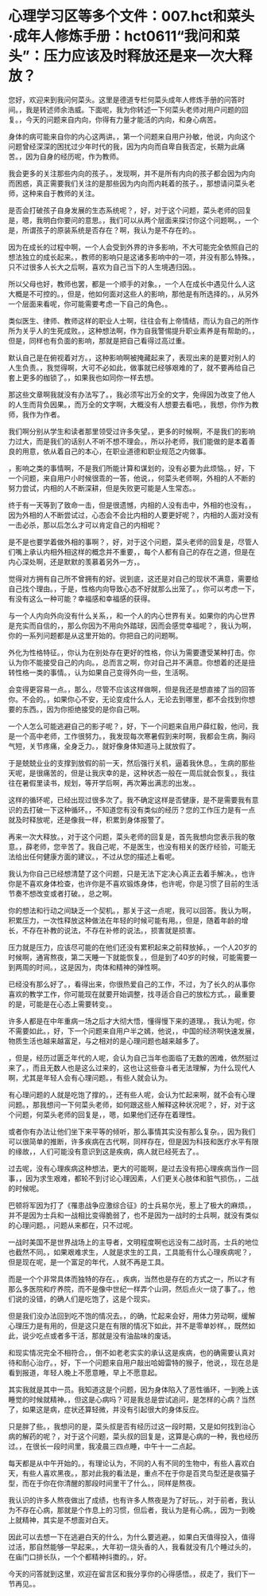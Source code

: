 # 心理学习区等多个文件：007.hct和菜头·成年人修炼手册：hct0611“我问和菜头”：压力应该及时释放还是来一次大释放？

您好，欢迎来到我问何菜头。这里是德道专栏何菜头成年人修炼手册的问答时间。，我是转述师余浩威。下面呢，我为你转述一下何菜头老师对用户问题的回复。，今天的问题来自内向，你得有力量才能活的内向，和身心病苦。

身体的病可能来自你的内心这两讲。，第一个问题来自用户孙敏，他说，内向这个问题曾经深深的困扰过少年时代的我，因为内向而自卑自我否定，长期为此痛苦。，因为自身的经历呢，作为教师。

我会更多的关注那些内向的孩子。，发现啊，并不是所有内向的孩子都会因为内向而困惑，真正需要我们关注的是那些因为内向而内耗着的孩子。，那想请问菜头老师，这种来自于教师的关注。

是否会打破孩子自身发展的生态系统呢？，好，对于这个问题，菜头老师的回复是，嗯，我明白你要问的意思。，我们可以从两个层面来探讨你这个问题啊。，一个是，所谓孩子的原装系统是否存在？啊，我认为是不存在的。。

因为在成长的过程中啊，一个人会受到外界的许多影响，不大可能完全依照自己的想法独立的成长起来。，教师的影响只是这诸多影响中的一项，并没有那么特殊。，只不过很多人长大之后啊，喜欢为自己当下的人生境遇归因。。

所以父母也好，教师也罢，都是一个顺手的对象。，一个人在成长中遇见什么人这大概是不可控的。，但是，他如何面对这些人的影响，那他是有所选择的。，从另外一个层面来看呢，你可能需要考虑一下自己的角色。。

类似医生、律师、教师这样的职业人士啊，往往会有上帝情结，而认为自己的所作所为关乎人的生死成败。，这种想法啊，作为自我警惕提升职业素养是有帮助的。，但是，同样也有负面的影响，那就是把自己看得过高过重。

默认自己是在俯视着对方。，这种影响啊被掩藏起来了，表现出来的是要对别人的人生负责。，我觉得啊，大可不必如此，做事就已经够艰难的了，就不要再给自己套上更多的枷锁了。，如果我也如同你一样去想。

那这些文章啊我就没有办法写了。，我必须写出万全的文字，免得因为改变了他人的人生而背负因果。，而万全的文字啊，大概没有人想要去看吧。，我想，你作为教师，我作为作者。

我们啊分别从学生和读者那里领受过许多失望。，更多的时候啊，不是我们的影响力过大，而是我们的话别人不听不想不理会。，所以孙老师，我们能做的是本着善良的用意，依从着自己的本心，在职业道德和职业规范之内做事。

，影响之类的事情啊，不是我们所能计算和谋划的，没有必要为此烦恼。，好，下一个问题，来自用户小时候很乖的一答，他说，，何菜头老师啊，外相的人不断的努力尝试，内相的人不断深耕，但是失败更可能是人生常态。。

终于有一天等到了致命一击，但是很遗憾，内相的人没有击中，外相的也没有。，因为外相的人不断尝试过，心态会不会比内相的人要更好呢？，内相的人面对没有一击必杀，那以后怎么才可以肯定自己的内相呢？

是不是也要学着做外相的事啊？，好，对于这个问题，菜头老师的回复是，尽管人们嘴上承认内相外相这样的概念并不重要，，每个人都有自己的存在之道，但是在内心深处啊，还是默默的羡慕着另外一方，。

觉得对方拥有自己所不曾拥有的好。说到底，这还是对自己的现状不满意，需要给自己找个理由。，于是，性格内向导致心态不好就那么出笼了。，你可以考虑一下，有没有这么一种可能？幸福感和幸福感的获得。

与一个人内向外向没有什么关系，，和一个人的内心世界有关。如果你的内心世界是充实而自信的，，那么你因为不用向外踏球，因而会感觉幸福呢？，我认为啊，你的一系列问题都是从这里开始的。你把自己的问题啊。

外化为性格特征。，你认为在别处存在更好的性格，你认为需要遭受某种打击。你认为你不能接受自己的内向。，总而言之啊，你对自己并不满意。你想着的还是扭转性格一类的事情。，认为如果自己变得外向一些，生活啊。

会变得更容易一点。，那么，尽管不应该这样做啊，但是我还是想直接了当的回答你。不会的。，如果你心不安，无论变成什么人，无论去到哪里，都不会找到你想要的东西。，因为你拒绝接受的是你自己啊。

一个人怎么可能逃避自己的影子呢？，好，下一个问题来自用户薛红毅，他问，我是一个高中老师，工作很努力。，我发现每次寒暑假到来时啊，我都会生病，胸闷气短，关节疼痛，全身乏力。，就好像身体知道马上就放假了。

于是兢兢业业的支撑到放假的前一天，然后强行关机，逼着我休息。，生病的那些天呢，是很痛苦的，但是让我庆幸的是，这种状态一般在一周后就会恢复。，我往往在暑假里读书，规划，等开学后啊，再次筹出满志的出发。。

这样的循环呢，已经出现过很多次了。我不确定这样是否健康，是不是需要我有意识的去打破一下这种循环。，不知道您有没有类似的经历？您的工作压力是有一点就及时释放呢，还是像我一样，积累到身体报警了。

再来一次大释放。，对于这个问题，菜头老师的回复是，首先我想向您表示我的敬意。，薛老师，您辛苦了。我自己呢，不是医生，也没有相关的医疗经验，可能无法给出任何健康方面的建议。，不过从您的描述上看呢。

我认为你自己已经想清楚了这个问题，只是无法下定决心真正去着手解决。，也许你是不喜欢身体检查，也许你是不喜欢锻炼身体，也许呢，你是习惯了目前的生活节奏不想改变或者打破。，总之啊。

你的想法和行动之间缺乏一个契机。，那关于这一点呢，我可以回答。我认为啊，积累压力，一次性释放这种做法在年轻的时候可能有用。，但是，随着年龄的增长，不存在补教的说法，不存在补修的说法。，损害就是损害。

压力就是压力，应该尽可能的在他们还没有累积起来之前释放掉。，一个人20岁的时候啊，通宵熬夜，第二天睡一下就能恢复。，但是到了40岁的时候，可能需要一到两周的时间。，这是因为，肉体和精神的弹性啊。

已经没有那么好了。，看得出来，你很热爱自己的工作，不过，为了长久的从事你喜欢的教学工作，你可能现在就要开始调整，找寻适合自己的放松方式。，最重要的是，可能是在心态上需要转变。。

许多人都是在中年重病一场之后才大彻大悟，懂得慢下来的道理。，我认为呢，你不需要如此。，好，下一个问题来自用户半之嫣，他说，，中国的经济啊快速发展，物质生活也越来越富足，与之相对的是心理问题也越来越多了。

，但是，经历过匮乏年代的人呢，会认为自己当年也面临了无数的困难，依然挺过来了。，而且无数人也是这么过来的，这也让这些奋斗者无法理解，为什么现代人啊，尤其是年轻人会有心理问题。，有些人就会认为。

有心理问题的人就是吃饱了撑的。，还有些人呢，会认为忙起来啊，就不会有心理问题。，那我想问一下何菜头老师，如何跟这些人解释这种状况呢？，好，对于这个问题，何菜头老师的回复是，，嗯，如果他们还存在着理性。

或者你有办法让他们坐下来平等的倾听，那么事情其实没有那么复杂。，因为我们可以很简单的推断，许多疾病在古代啊，同样存在，但是因为科技和医疗水平有限的缘故，，人们可能没有意识到这是疾病，病人就已经死去了。。

过去呢，没有心理疾病这种想法，更大的可能啊，是过去没有把心理疾病当作一回事，，因为求生艰难，都轮不到讨论心理因素，人们更关心肢体和脏气损伤。，二战的时候呢。

巴顿将军因为打了《罹患战争应激综合征》的士兵易尔光，惹上了极大的麻烦。，并不是因为士兵和一战相比变得脆弱了，也不是因为一战时的士兵啊，就没有类似的心理问题。，问题从来都在，只不过呢。

一战时美国不是世界战场上的主导者，文明程度啊也远没有二战时高，士兵的地位也截然不同。，如果艰难求生，人就是求生的工具，工具能有什么心理疾病呢？，但是现在呢，是一个富足的年代，人就不再是工具。

而是一个个非常具体而独特的存在。，疾病，当然也是存在的方式之一，所以才有那么多医院和疗养院，而不是像中世纪一样弄个山洞，然后点火一烧了事了。，他们说的没错，的确人们是吃饱了，这是个现实。

但是我们没办法回到吃不饱的情况去。，的确，忙起来会好，用体力劳动啊，缓解心理压力是有用的，但是这只是在有限的情况下如此，并不是零单妙样。，既然如此，说少吃点或者多干活，那就是没有油盐味的废话。

和现实情况完全不相符合。，倒不如老老实实的承认这是疾病，也的确需要认真对待和耐心治疗。，好，下一个问题来自用户敲出哈姆雷特的猴子，他说，，现在总是看到报道，年轻人晚上不愿意睡，早上不愿意起。

其实我就是其中一员。我知道这是个问题，因为身体陷入了恶性循环，一到晚上该睡觉的时候就精神。，但这是心病吗？可是我总是尝试追问，是怎样的心病？当然了，如果这是病，症状还算轻微，并没有引起很大的身体反应。

只是胖了些。，我想问的是，菜头叔是否有经历过这一段时期，又是如何找到治心病的解药的呢？，对于这个问题，菜头叔的回复是，这算是心病的一种，我也经历过。，在很长一段时间里，我凌晨三四点睡，中午十一二点起。

每天都是从中午开始的。，有理论认为，不同的人有不同的生物中，有些人喜欢白天，有些人喜欢黑夜。，那对此我的看法是，重点不在于你是百灵鸟型还是夜猫子型，而在于你在你清醒的那段时间里干了什么。，同样是熬夜。

我认识的许多人熬夜做出了成绩，也有许多人熬夜是为了好玩。，对于前者，我认为不存在心病，那就是个作息上的习惯，但后者，我认为是有心病。，因为一到晚上就精神，其实是不想面对白天。

因此可以去想一下在逃避白天的什么，为什么要逃避。，如果白天值得投入，值得过活，那自然能够一早起来。，大年初一烧头香的人，我看就没有几个睡过头的，在庙门口排长队，一个个都精神抖擞的。，好。

今天的问答就到这里，欢迎在留言区和我分享你的心得感悟。，叔走了，我们下一节再见。。